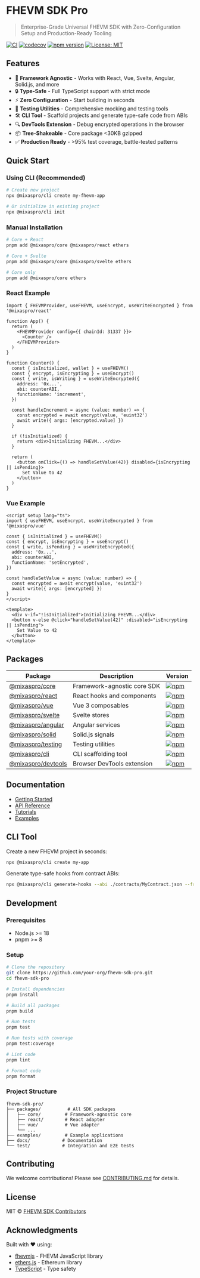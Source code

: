 # FHEVM SDK Pro

> Enterprise-Grade Universal FHEVM SDK with Zero-Configuration Setup and Production-Ready Tooling

[![CI](https://github.com/your-org/fhevm-sdk-pro/actions/workflows/ci.yml/badge.svg)](https://github.com/your-org/fhevm-sdk-pro/actions/workflows/ci.yml)
[![codecov](https://codecov.io/gh/your-org/fhevm-sdk-pro/branch/main/graph/badge.svg)](https://codecov.io/gh/your-org/fhevm-sdk-pro)
[![npm version](https://badge.fury.io/js/%40fhevm-sdk%2Fcore.svg)](https://www.npmjs.com/package/@mixaspro/core)
[![License: MIT](https://img.shields.io/badge/License-MIT-yellow.svg)](https://opensource.org/licenses/MIT)

## Features

- 🚀 **Framework Agnostic** - Works with React, Vue, Svelte, Angular, Solid.js, and more
- 🔒 **Type-Safe** - Full TypeScript support with strict mode
- ⚡ **Zero Configuration** - Start building in seconds
- 🧪 **Testing Utilities** - Comprehensive mocking and testing tools
- 🛠️ **CLI Tool** - Scaffold projects and generate type-safe code from ABIs
- 🔍 **DevTools Extension** - Debug encrypted operations in the browser
- 📦 **Tree-Shakeable** - Core package <30KB gzipped
- ✅ **Production Ready** - >95% test coverage, battle-tested patterns

## Quick Start

### Using CLI (Recommended)

```bash
# Create new project
npx @mixaspro/cli create my-fhevm-app

# Or initialize in existing project
npx @mixaspro/cli init
```

### Manual Installation

```bash
# Core + React
pnpm add @mixaspro/core @mixaspro/react ethers

# Core + Svelte
pnpm add @mixaspro/core @mixaspro/svelte ethers

# Core only
pnpm add @mixaspro/core ethers
```

### React Example

```tsx
import { FHEVMProvider, useFHEVM, useEncrypt, useWriteEncrypted } from '@mixaspro/react'

function App() {
  return (
    <FHEVMProvider config={{ chainId: 31337 }}>
      <Counter />
    </FHEVMProvider>
  )
}

function Counter() {
  const { isInitialized, wallet } = useFHEVM()
  const { encrypt, isEncrypting } = useEncrypt()
  const { write, isWriting } = useWriteEncrypted({
    address: '0x...',
    abi: counterABI,
    functionName: 'increment',
  })

  const handleIncrement = async (value: number) => {
    const encrypted = await encrypt(value, 'euint32')
    await write({ args: [encrypted.value] })
  }

  if (!isInitialized) {
    return <div>Initializing FHEVM...</div>
  }

  return (
    <button onClick={() => handleSetValue(42)} disabled={isEncrypting || isPending}>
      Set Value to 42
    </button>
  )
}
```

### Vue Example

```vue
<script setup lang="ts">
import { useFHEVM, useEncrypt, useWriteEncrypted } from '@mixaspro/vue'

const { isInitialized } = useFHEVM()
const { encrypt, isEncrypting } = useEncrypt()
const { write, isPending } = useWriteEncrypted({
  address: '0x...',
  abi: counterABI,
  functionName: 'setEncrypted',
})

const handleSetValue = async (value: number) => {
  const encrypted = await encrypt(value, 'euint32')
  await write({ args: [encrypted] })
}
</script>

<template>
  <div v-if="!isInitialized">Initializing FHEVM...</div>
  <button v-else @click="handleSetValue(42)" :disabled="isEncrypting || isPending">
    Set Value to 42
  </button>
</template>
```

## Packages

| Package                                    | Description                 | Version                                                                                                           |
| ------------------------------------------ | --------------------------- | ----------------------------------------------------------------------------------------------------------------- |
| [@mixaspro/core](./packages/core)         | Framework-agnostic core SDK | [![npm](https://img.shields.io/npm/v/@mixaspro/core.svg)](https://www.npmjs.com/package/@mixaspro/core)         |
| [@mixaspro/react](./packages/react)       | React hooks and components  | [![npm](https://img.shields.io/npm/v/@mixaspro/react.svg)](https://www.npmjs.com/package/@mixaspro/react)       |
| [@mixaspro/vue](./packages/vue)           | Vue 3 composables           | [![npm](https://img.shields.io/npm/v/@mixaspro/vue.svg)](https://www.npmjs.com/package/@mixaspro/vue)           |
| [@mixaspro/svelte](./packages/svelte)     | Svelte stores               | [![npm](https://img.shields.io/npm/v/@mixaspro/svelte.svg)](https://www.npmjs.com/package/@mixaspro/svelte)     |
| [@mixaspro/angular](./packages/angular)   | Angular services            | [![npm](https://img.shields.io/npm/v/@mixaspro/angular.svg)](https://www.npmjs.com/package/@mixaspro/angular)   |
| [@mixaspro/solid](./packages/solid)       | Solid.js signals            | [![npm](https://img.shields.io/npm/v/@mixaspro/solid.svg)](https://www.npmjs.com/package/@mixaspro/solid)       |
| [@mixaspro/testing](./packages/testing)   | Testing utilities           | [![npm](https://img.shields.io/npm/v/@mixaspro/testing.svg)](https://www.npmjs.com/package/@mixaspro/testing)   |
| [@mixaspro/cli](./packages/cli)           | CLI scaffolding tool        | [![npm](https://img.shields.io/npm/v/@mixaspro/cli.svg)](https://www.npmjs.com/package/@mixaspro/cli)           |
| [@mixaspro/devtools](./packages/devtools) | Browser DevTools extension  | [![npm](https://img.shields.io/npm/v/@mixaspro/devtools.svg)](https://www.npmjs.com/package/@mixaspro/devtools) |

## Documentation

- [Getting Started](./docs/guides/getting-started.md)
- [API Reference](./docs/api/README.md)
- [Tutorials](./docs/tutorials/README.md)
- [Examples](./examples/README.md)

## CLI Tool

Create a new FHEVM project in seconds:

```bash
npx @mixaspro/cli create my-app
```

Generate type-safe hooks from contract ABIs:

```bash
npx @mixaspro/cli generate-hooks --abi ./contracts/MyContract.json --framework react
```

## Development

### Prerequisites

- Node.js >= 18
- pnpm >= 8

### Setup

```bash
# Clone the repository
git clone https://github.com/your-org/fhevm-sdk-pro.git
cd fhevm-sdk-pro

# Install dependencies
pnpm install

# Build all packages
pnpm build

# Run tests
pnpm test

# Run tests with coverage
pnpm test:coverage

# Lint code
pnpm lint

# Format code
pnpm format
```

### Project Structure

```
fhevm-sdk-pro/
├── packages/          # All SDK packages
│   ├── core/         # Framework-agnostic core
│   ├── react/        # React adapter
│   ├── vue/          # Vue adapter
│   └── ...
├── examples/         # Example applications
├── docs/            # Documentation
└── test/            # Integration and E2E tests
```

## Contributing

We welcome contributions! Please see [CONTRIBUTING.md](./CONTRIBUTING.md) for details.

## License

MIT © [FHEVM SDK Contributors](./LICENSE.md)

## Acknowledgments

Built with ❤️ using:

- [fhevmjs](https://github.com/zama-ai/fhevmjs) - FHEVM JavaScript library
- [ethers.js](https://github.com/ethers-io/ethers.js/) - Ethereum library
- [TypeScript](https://www.typescriptlang.org/) - Type safety
